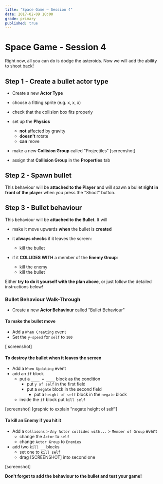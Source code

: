 ```yaml
---
title: "Space Game — Session 4"
date: 2017-02-09 10:00
grade: primary
published: true
---
```


# Space Game - Session 4

Right now, all you can do is dodge the asteroids. Now we will add the ability to shoot back!

## Step 1 - Create a bullet actor type

- Create a new **Actor Type**
 
- choose a fitting sprite (e.g. x, x, x)

- check that the collision box fits properly

- set up the **Physics**
  - **not** affected by gravity
  - **doesn't** rotate
  - **can** move

- make a new **Collision Group** called "Projectiles"
[screenshot]

- assign that **Collision Group** in the **Properties** tab


## Step 2 - Spawn bullet

This behaviour will be **attached to the Player** and will spawn a bullet **right in front of the player** when you press the "Shoot" button.



## Step 3 - Bullet behaviour

This behaviour will be **attached to the Bullet**. It will
- make it move upwards **when** the bullet is **created** 

- it **always checks** if it leaves the screen:
  - kill the bullet

- if it **COLLIDES WITH** a member of the **Enemy Group**:
  - kill the enemy
  - kill the bullet
  

Either **try to do it yourself with the plan above**, or just follow the detailed instructions below!


### Bullet Behaviour Walk-Through
- Create a new **Actor Behaviour** called "Bullet Behaviour"


#### To make the bullet move
- Add a ``When Creating`` event
- Set the `y-speed` for `self` to `100`

[ screenshot]

#### To destroy the bullet when it leaves the screen
- Add a `When Updating` event
- add an `if` block
  - put a `____ = ____` block as the condition
    - put `y of self` in the first field
    - put a `negate` block in the second field
      - put a `height of self` block in the `negate` block
  - inside the `if` block put `kill self`
  
[screenshot] [graphic to explain "negate height of self"]
  
#### To kill an Enemy if you hit it

- Add a `Collisons` > `Any Actor collides with...` > `Member of Group` event
  - change the `Actor` to `self`
  - change `Actor Group` to `Enemies`
- add two `kill __` blocks
  - set one to `kill self`
  - drag [SCREENSHOT] into second one
  
[screenshot] 


**Don't forget to add the behaviour to the bullet and test your game!**

